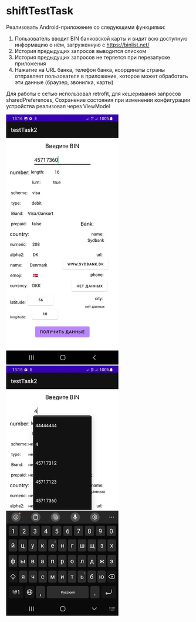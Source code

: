 # shiftTestTask

Реализовать Android-приложение со следующими функциями:
1. Пользователь вводит BIN банковской карты и видит всю доступную информацию о нём,
загруженную с https://binlist.net/
2. История предыдущих запросов выводится списком
3. История предыдущих запросов не теряется при перезапуске приложения
4. Нажатие на URL банка, телефон банка, координаты страны отправляет пользователя в
приложение, которое может обработать эти данные (браузер, звонилка, карты)

Для работы с сетью использовал retrofit, для кешеривания запросов sharedPreferences,
Сохранение состояния при изменении конфигурации устройства реализовал через ViewModel

![ScreenShots](https://github.com/ArturRahimzyanov/shiftTestTask/blob/main/imgonline-com-ua-Resize-DfqJ90iDhB.jpg)
![ScreenShots](https://github.com/ArturRahimzyanov/shiftTestTask/blob/main/imgonline-com-ua-Resize-5HzgEERr27.jpg)
